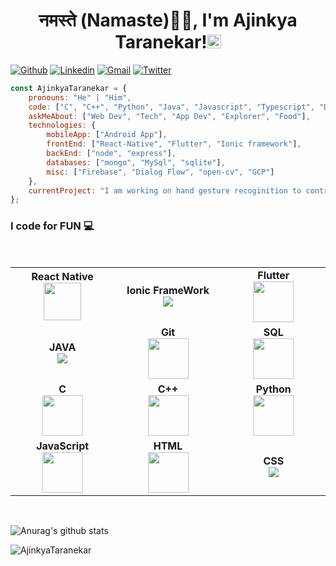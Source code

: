<h1 align="center">नमस्ते (Namaste)🙏🏻, I'm Ajinkya Taranekar!<img src="https://github.com/TheDudeThatCode/TheDudeThatCode/blob/master/Assets/Hi.gif" width="22px"></h1>
 
 
[![Github](https://img.shields.io/badge/-Github-000?style=flat&logo=Github&logoColor=white)](https://github.com/AjinkyaTaranekar)
[![Linkedin](https://img.shields.io/badge/-LinkedIn-blue?style=flat&logo=Linkedin&logoColor=white)](https://www.linkedin.com/in/ajinkya-taranekar-8a7148168/)
[![Gmail](https://img.shields.io/badge/-Gmail-c14438?style=flat&logo=Gmail&logoColor=white)](mailto:ajinkyataranekar@gmail.com)
[![Twitter](https://img.shields.io/twitter/url/https/twitter.com/cloudposse.svg?style=social&label=Follow%20%40AjinkyaTaranekr)](https://twitter.com/AjinkyaTaranekr)

```javascript
const AjinkyaTaranekar = {
    pronouns: "He" | "Him",
    code: ["C", "C++", "Python", "Java", "Javascript", "Typescript", "Dart"],
    askMeAbout: ["Web Dev", "Tech", "App Dev", "Explorer", "Food"],
    technologies: {
        mobileApp: ["Android App"],
        frontEnd: ["React-Native", "Flutter", "Ionic framework"],
        backEnd: ["node", "express"],
        databases: ["mongo", "MySql", "sqlite"],
        misc: ["Firebase", "Dialog Flow", "open-cv", "GCP"]
    },
    currentProject: "I am working on hand gesture recoginition to control mouse",
};
```

### I code for FUN :computer:

<br>
<table>
<tbody>
 <tr>
<td align="center" width="20%">
<span><b><center>React Native</center></b></span> 
<img height=60px src="https://img.icons8.com/ultraviolet/2x/react.png"> 
</td>

<td align="center" width="20%">
<span><b><center>Ionic FrameWork</center></b></span> 
<img src="https://img.icons8.com/ios-filled/60/000000/ionic.png"/>
</td>


<td align="center" width="20%">
<span><b><center>Flutter</center></b></span> 
<img height=65px src="https://img.icons8.com/color/2x/flutter.png"> 
</td>

</tr>

<tr>
<td align="center" width="20%">
<span><b><center>JAVA</center></b></span> 
<img src="https://img.icons8.com/dusk/65/000000/java-coffee-cup-logo.png">
</td>

<td align="center" width="20%">
<span><b><center>Git</center></b></span> 
<img height=65px src="https://img.icons8.com/ios-glyphs/2x/github-2.png"> 
</td>

<td align="center" width="20%">
<span><b><center>SQL</center></b></span> 
<img height=65px src="https://img.icons8.com/ios-filled/2x/sql.png"> 
</td>
</tr>

<tr>
<td align="center" width="20%">
<span><b><center>C</center></b></span> 
<img height=65px src="https://img.icons8.com/color/65/000000/c-programming.png"> 
</td>

<td align="center" width="20%">
<span><b><center>C++</center></b></span> 
<img height=65px src="https://isocpp.org/assets/images/cpp_logo.png"> 
</td>


<td align="center" width="20%">
<span><b><center>Python</center></b></span> 
<img height=65px src="https://img.icons8.com/color/2x/python.png"> 
</td>

</tr>

<tr>
<td align="center" width="20%">
<span><b><center>JavaScript</center></b></span> 
<img height=65px src="https://img.icons8.com/color/2x/javascript.png"> 
</td>

<td align="center" width="20%">
<span><b><center>HTML</center></b></span> 
<img height=65px src="https://img.icons8.com/color/2x/html-5.png"> 
</td>

<td align="center" width="20%">
<span><b><center>CSS</center></b></span> 
<img src="https://img.icons8.com/dusk/64/000000/css3.png">
</td>

</tr>

</tbody>
</table>
</br>

![Anurag's github stats](https://github-readme-stats.vercel.app/api?username=AjinkyaTaranekar&show_icons=true&theme=radical)
<!--
**AjinkyaTaranekar/AjinkyaTaranekar** is a ✨ _special_ ✨ repository because its `README.md` (this file) appears on your GitHub profile.

Here are some ideas to get you started:

- 🔭 I’m currently working on ...
- 🌱 I’m currently learning ...
- 👯 I’m looking to collaborate on ...
- 🤔 I’m looking for help with ...
- 💬 Ask me about ...
- 📫 How to reach me: ...
- 😄 Pronouns: ...
- ⚡ Fun fact: ...
-->

<p align="left"> <img src="https://komarev.com/ghpvc/?username=devabhixda" alt="AjinkyaTaranekar" /> </p>

